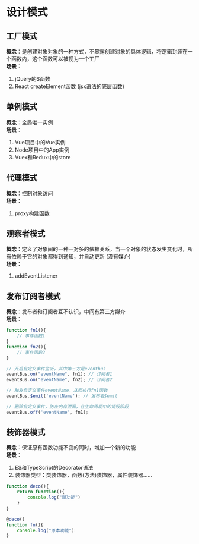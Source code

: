 # 设计模式

## 工厂模式
**概念**：是创建对象对象的一种方式，不暴露创建对象的具体逻辑，将逻辑封装在一个函数内，这个函数可以被视为一个工厂<br>
**场景**：
1. jQuery的$函数
2. React createElement函数 (jsx语法的底层函数)

## 单例模式
**概念**：全局唯一实例<br>
**场景**：
1. Vue项目中的Vue实例
2. Node项目中的App实例
3. Vuex和Redux中的store

## 代理模式
**概念**：控制对象访问<br>
**场景**：
1. proxy构建函数

## 观察者模式
**概念**：定义了对象间的一种一对多的依赖关系，当一个对象的状态发生变化时，所有依赖于它的对象都得到通知，并自动更新 (没有媒介)<br>
**场景**：
1. addEventListener

## 发布订阅者模式
**概念**：发布者和订阅者互不认识，中间有第三方媒介<br>
**场景**：
```js
function fn1(){
    // 事件函数1
}
function fn2(){
    // 事件函数2
}

// 开启自定义事件监听，其中第三方是eventbus
eventBus.on("eventName", fn1); // 订阅者1
eventBus.on("eventName", fn2); // 订阅者2

// 触发自定义事件eventName，从而执行fn1函数
eventBus.$emit('eventName'); // 发布者$emit

// 删除自定义事件，防止内存泄漏，在生命周期中的销毁阶段
eventBus.off('eventName', fn1);
```

## 装饰器模式
**概念**：保证原有函数功能不变的同时，增加一个新的功能<br>
**场景**：
1. ES和TypeScript的Decorator语法
2. 装饰器类型：类装饰器，函数(方法)装饰器，属性装饰器……
```js
function deco(){
    return function(){
        console.log("新功能")
    }
}

@deco()
function fn(){
    console.log("原本功能")
}
```